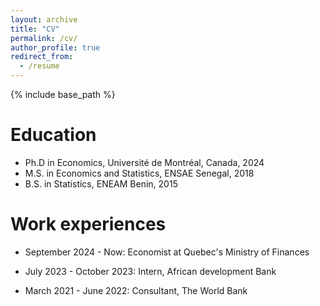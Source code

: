```yaml
---
layout: archive
title: "CV"
permalink: /cv/
author_profile: true
redirect_from:
  - /resume
---
```


{% include base_path %}

Education
======
* Ph.D in Economics, Université de Montréal, Canada, 2024
* M.S. in Economics and Statistics, ENSAE Senegal, 2018
* B.S. in Statistics, ENEAM Benin, 2015

Work experiences
======
* September 2024 - Now: Economist at Quebec's Ministry of Finances 

 
* July 2023 - October 2023: Intern, African development Bank

  
* March 2021 - June 2022: Consultant, The World Bank

  
  <!-- <br/>
  * Github University
  * Duties included: Merging pull requests
  * Supervisor: Professor Hub


  <!-- <br/>* Github University
  * Duties included: Tagging issues
  * Supervisor: Professor Git
  
<!-- <br/>Skills
======
* Skill 1
* Skill 2
  * Sub-skill 2.1
  * Sub-skill 2.2
  * Sub-skill 2.3
* Skill 3

Publications
======
  <ul>{% for post in site.publications reversed %}
    {% include archive-single-cv.html %}
  {% endfor %}</ul>
  
Talks
======
  <ul>{% for post in site.talks reversed %}
    {% include archive-single-talk-cv.html  %}
  {% endfor %}</ul>  
  
Teaching
======
  <ul>{% for post in site.teaching reversed %}
    {% include archive-single-cv.html %}
  {% endfor %}</ul>
  
Service and leadership
======
* Currently signed in to 43 different slack teams  
-->
